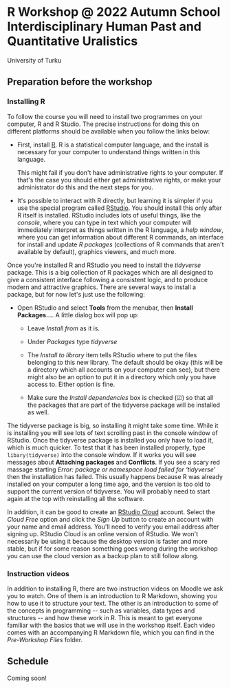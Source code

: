 # R Workshop @ 2022 Autumn School Interdisciplinary Human Past and Quantitative Uralistics

University of Turku 

## Preparation before the workshop

### Installing R

To follow the course you will need to install two programmes on your computer, R and R Studio. The precise instructions for doing this on different platforms should be available when you follow the links below:

- First, install [R](https://cloud.r-project.org/). R is a statistical computer language, and the install is necessary for your computer to understand things written in this language. 
  
  This might fail if you don't have administrative rights to your computer. If that's the case you should either get administrative rights, or make your administrator do this and the next steps for you.

- It's possible to interact with R directly, but learning it is simpler if you use the special program called [RStudio](https://www.rstudio.com/products/rstudio/download/#download). You should install this only after R itself is installed. RStudio includes lots of useful things, like the *console*, where you can type in text which your computer will immediately interpret as things written in the R language, a *help window*, where you can get information about different R commands, an interface for install and update *R packages* (collections of R commands that aren't available by default), graphics viewers, and much more.

Once you're installed R and RStudio you need to install the *tidyverse* package. This is a big collection of R packages which are all designed to give a consistent interface following a consistent logic, and to produce modern and attractive graphics. There are several ways to install a package, but for now let's just use the following:

- Open RStudio and select **Tools** from the menubar, then **Install 
  Packages...**. A little dialog box will pop up:

  * Leave *Install from* as it is.
  
  * Under *Packages* type *tidyverse*
  
  * The *Install to library* item tells RStudio where to put the files belonging to this new library. The default should be okay (this will be a directory which all accounts on your computer can see), but there might also be an option to put it in a directory which only you have access to. Either option is fine. 

  * Make sure the *Install dependencies* box is checked (☑︎) so that all the packages that are part of the tidyverse package will be installed as well.

The tidyverse package is big, so installing it might take some time. While it is installing you will see lots of text scrolling past in the console window of RStudio. Once the tidyverse package is installed you only have to load it, which is much quicker. To test that it has been installed properly, type `libary(tidyverse)` into the console window. If it works you will see messages about **Attaching packages** and **Conflicts**. If you see a scary red massage starting *Error: package or namespace load failed for ‘tidyverse’* then the installation has failed. This usually happens because R was already installed on your computer a long time ago, and the version is too old to support the current version of tidyverse. You will probably need to start again at the top with reinstalling all the software.

In addition, it can be good to create an [RStudio Cloud](https://rstudio.cloud/plans/free) account. Select the *Cloud Free* option and click the *Sign Up* button to create an account with your name and email address. You'll need to verify you email address after signing up. RStudio Cloud is an online version of RStudio. We won't necessarily be using it because the desktop version is faster and more stable, but if for some reason something goes wrong during the workshop you can use the cloud version as a backup plan to still follow along.

### Instruction videos

In addition to installing R, there are two instruction videos on Moodle we ask you to watch. One of them is an introduction to R Markdown, showing you how to use it to structure your text. The other is an introduction to some of the concepts in programming -- such as variables, data types and structures -- and how these work in R. This is meant to get everyone familiar with the basics that we will use in the workshop itself. Each video comes with an accompanying R Markdown file, which you can find in the *Pre-Workshop Files* folder.

## Schedule

Coming soon!
